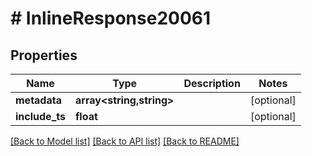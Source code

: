 # # InlineResponse20061

## Properties

Name | Type | Description | Notes
------------ | ------------- | ------------- | -------------
**metadata** | **array<string,string>** |  | [optional]
**include_ts** | **float** |  | [optional]

[[Back to Model list]](../../README.md#models) [[Back to API list]](../../README.md#endpoints) [[Back to README]](../../README.md)
